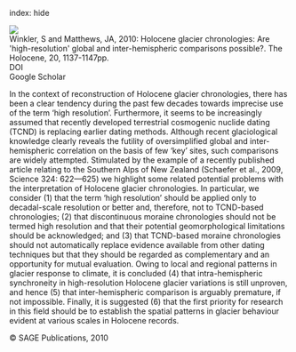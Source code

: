 index: hide

<div class="Citation">
    <div class="Citation-thumb CitationThumb-linked"  data-href="https://doi.org/10.1177/0959683610369511">
      <img src="https://static.claimspace.cloud/climate-study-static/refs/thumbs/5/Winkler_and_Matthews_2010-thumb.png" />
    </div>

  <div class="Citation-body">
    <div class="Citation-text">Winkler, S and Matthews, JA, 2010: Holocene glacier chronologies: Are 'high-resolution' global and inter-hemispheric comparisons possible?. <span class="Article-journal">The Holocene, </span><span class="Article-volume">20, </span>1137-1147pp.</div>
    <div class="Citation-links">
      <div class="CitationLink" data-href="https://doi.org/10.1177/0959683610369511">
        <div class="CitationLink-icon CitationLink-Doi"></div>
        <div class="CitationLink-text">DOI</div>
      </div>
      <div class="CitationLink" data-href="https://scholar.google.com/scholar?q=10.1177/0959683610369511">
        <div class="CitationLink-icon CitationLink-Scholar"></div>
        <div class="CitationLink-text">Google Scholar</div>
      </div>
    </div>
  </div>
</div>

In the context of reconstruction of Holocene glacier chronologies, there has been a clear tendency during the past few decades towards imprecise use of the term ‘high resolution’. Furthermore, it seems to be increasingly assumed that recently developed terrestrial cosmogenic nuclide dating (TCND) is replacing earlier dating methods. Although recent glaciological knowledge clearly reveals the futility of oversimplified global and inter-hemispheric correlation on the basis of few ‘key’ sites, such comparisons are widely attempted. Stimulated by the example of a recently published article relating to the Southern Alps of New Zealand (Schaefer et al., 2009, Science 324: 622—625) we highlight some related potential problems with the interpretation of Holocene glacier chronologies. In particular, we consider (1) that the term ‘high resolution’ should be applied only to decadal-scale resolution or better and, therefore, not to TCND-based chronologies; (2) that discontinuous moraine chronologies should not be termed high resolution and that their potential geomorphological limitations should be acknowledged; and (3) that TCND-based moraine chronologies should not automatically replace evidence available from other dating techniques but that they should be regarded as complementary and an opportunity for mutual evaluation. Owing to local and regional patterns in glacier response to climate, it is concluded (4) that intra-hemispheric synchroneity in high-resolution Holocene glacier variations is still unproven, and hence (5) that inter-hemispheric comparison is arguably premature, if not impossible. Finally, it is suggested (6) that the first priority for research in this field should be to establish the spatial patterns in glacier behaviour evident at various scales in Holocene records.

<div class="Citation-copy">
&copy; SAGE Publications, 2010
</div>